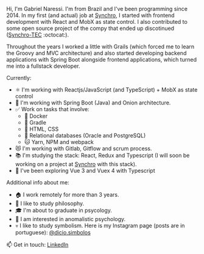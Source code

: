 Hi, I'm Gabriel Naressi. I'm from Brazil and I've been programming since 2014. In my first (and actual) job at [Synchro](https://www.synchro.com.br), I started with frontend development with React and MobX as state control. I also contributed to some open source project of the compy that ended up discotinued ([Synchro-TEC](https://github.com/Synchro-TEC) :octocat:).

Throughout the years I worked a little with Grails (which forced me to learn the Groovy and MVC architecture) and also started developing backend applications with Spring Boot alongside frontend applications, which turned me into a fullstack developer.

Currently:

- ⚛️ I'm working with Reactjs/JavaScript (and TypeScript) + MobX as state control
- 🍃 I'm working with Spring Boot (Java) and Onion architecture.
- ✅ Work on tasks that involve:
  - 🐳 Docker
  - 🐘 Gradle
  - 💄 HTML, CSS
  - 💾 Relational databases (Oracle and PostgreSQL)
  - 🐱 Yarn, NPM and webpack
- 😻 I'm working with Gitlab, Gitflow and scrum process.
- 📚 I'm studying the stack: React, Redux and Typescript (I will soon be working on a project at [Synchro](https://www.synchro.com.br) with this stack).
- 🌱 I've been exploring Vue 3 and Vuex 4 with Typescript

Additional info about me:

- 🏠 I work remotely for more than 3 years.
- 🧠 I like to study philosophy.
- 🎓 I'm about to graduate in psycology.
- 👻 I am interested in anomalistic psychology.
- 💀 I like to study symbolism. Here is my Instagram page (posts are in portuguese): [@dicio.simbolos](https://www.instagram.com/dicio.simbolos/)

📫 Get in touch: [LinkedIn](https://www.linkedin.com/in/gabriel-naressi-3234a6118/)
